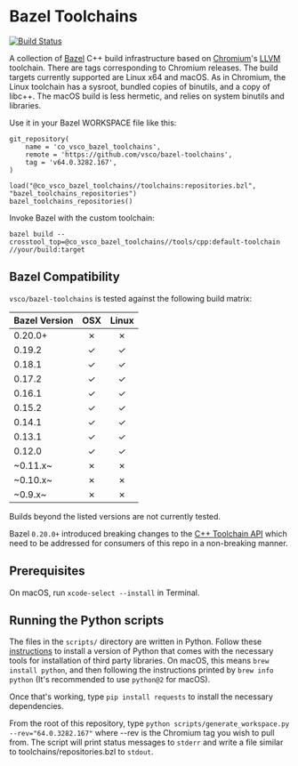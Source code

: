 # Bazel Toolchains

[![Build Status](https://travis-ci.org/vsco/bazel-toolchains.svg?branch=master)](https://travis-ci.org/vsco/bazel-toolchains)

A collection of [Bazel](https://bazel.build) C++ build infrastructure based on [Chromium](https://chromium.org)'s
[LLVM](https://llvm.org) toolchain. There are tags corresponding to Chromium releases. The build targets currently
supported are Linux x64 and macOS. As in Chromium, the Linux toolchain has a sysroot, bundled copies of binutils, and a
copy of libc++. The macOS build is less hermetic, and relies on system binutils and libraries.

Use it in your Bazel WORKSPACE file like this:

```
git_repository(
    name = 'co_vsco_bazel_toolchains',
    remote = 'https://github.com/vsco/bazel-toolchains',
    tag = 'v64.0.3282.167',
)

load("@co_vsco_bazel_toolchains//toolchains:repositories.bzl", "bazel_toolchains_repositories")
bazel_toolchains_repositories()
```

Invoke Bazel with the custom toolchain:

`bazel build --crosstool_top=@co_vsco_bazel_toolchains//tools/cpp:default-toolchain //your/build:target`

## Bazel Compatibility

`vsco/bazel-toolchains` is tested against the following build matrix:

| Bazel Version   | OSX | Linux |
| :-------------- | :-: | :---: |
| 0.20.0+         | ✗   | ✗    |
| 0.19.2          | ✓   | ✓    |
| 0.18.1          | ✓   | ✓    |
| 0.17.2          | ✓   | ✓    |
| 0.16.1          | ✓   | ✓    |
| 0.15.2          | ✓   | ✓    |
| 0.14.1          | ✓   | ✓    |
| 0.13.1          | ✓   | ✓    |
| 0.12.0          | ✓   | ✓    |
| ~0.11.x~        | ✗   | ✗     |
| ~0.10.x~        | ✗   | ✗     |
| ~0.9.x~         | ✗   | ✗     |

Builds beyond the listed versions are not currently tested.

Bazel `0.20.0+` introduced breaking changes to the [C++ Toolchain API](https://github.com/bazelbuild/bazel/issues/6434)
which need to be addressed for consumers of this repo in a non-breaking manner.

## Prerequisites

On macOS, run `xcode-select --install` in Terminal.

## Running the Python scripts

The files in the `scripts/` directory are written in Python. Follow these
[instructions](http://docs.python-guide.org/en/latest/starting/installation/)
to install a version of Python that comes with the necessary tools for installation of third party libraries. On macOS,
this means `brew install python`, and then following the instructions printed by `brew info python` (It's recommended to use `python@2` for macOS).

Once that's working, type `pip install requests` to install the necessary dependencies.

From the root of this repository, type `python scripts/generate_workspace.py --rev="64.0.3282.167"` where --rev is the
Chromium tag you wish to pull from. The script will print status messages to `stderr` and write a file similar to
toolchains/repositories.bzl to `stdout`.

